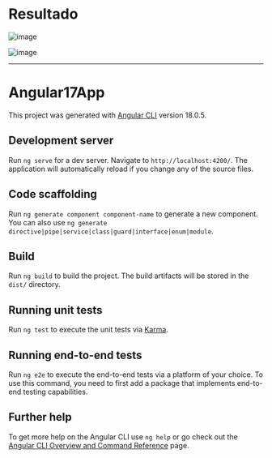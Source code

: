 # Resultado

![image](https://github.com/YeisonCordoba07/AngularEjercicio1/assets/41711172/4870c845-4d06-4970-bf0f-136a8b5b7c43)


![image](https://github.com/YeisonCordoba07/AngularEjercicio1/assets/41711172/e7e09e35-419c-45f8-a819-ada6c8d3c97d)

----

# Angular17App

This project was generated with [Angular CLI](https://github.com/angular/angular-cli) version 18.0.5.

## Development server

Run `ng serve` for a dev server. Navigate to `http://localhost:4200/`. The application will automatically reload if you change any of the source files.

## Code scaffolding

Run `ng generate component component-name` to generate a new component. You can also use `ng generate directive|pipe|service|class|guard|interface|enum|module`.

## Build

Run `ng build` to build the project. The build artifacts will be stored in the `dist/` directory.

## Running unit tests

Run `ng test` to execute the unit tests via [Karma](https://karma-runner.github.io).

## Running end-to-end tests

Run `ng e2e` to execute the end-to-end tests via a platform of your choice. To use this command, you need to first add a package that implements end-to-end testing capabilities.

## Further help

To get more help on the Angular CLI use `ng help` or go check out the [Angular CLI Overview and Command Reference](https://angular.dev/tools/cli) page.
